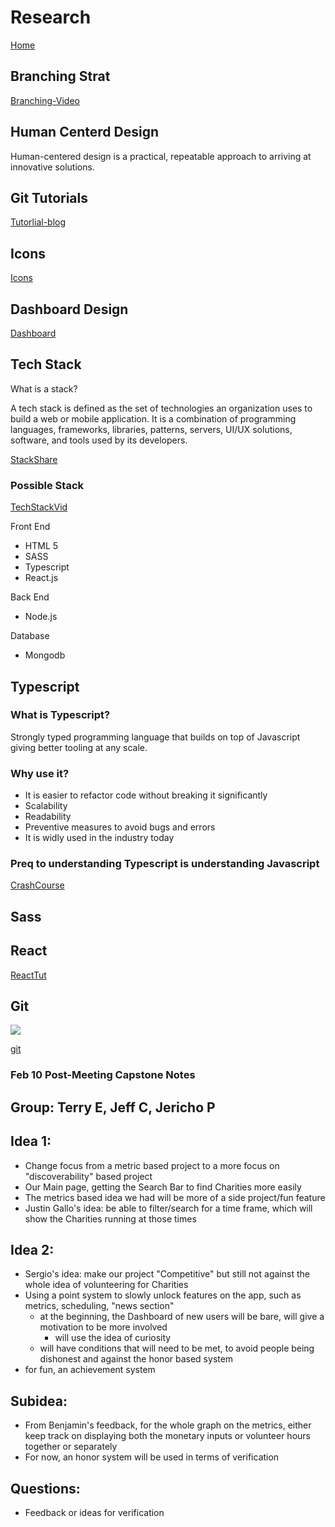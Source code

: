 # Research

[Home](index.md)

## Branching Strat

[Branching-Video](https://www.youtube.com/watch?v=Lj_jAFwofLs)

## Human Centerd Design

Human-centered design is a practical, repeatable approach to arriving at innovative solutions.

## Git Tutorials

[Tutorlial-blog](https://www.deployhq.com/git)

## Icons

[Icons](https://icons8.com/)

## Dashboard Design

[Dashboard](https://www.logianalytics.com/dashboarddesignguide/the-future-of-dashboard-design/)

## Tech Stack

What is a stack?

A tech stack is defined as the set of technologies an organization uses to build a web or mobile application. It is a combination of programming languages, frameworks, libraries, patterns, servers, UI/UX solutions, software, and tools used by its developers.

[StackShare](https://stackshare.io)

### Possible Stack

[TechStackVid](https://www.youtube.com/watch?v=OpW7E3yz5EY)

Front End

- HTML 5
- SASS
- Typescript
- React.js

Back End

- Node.js

Database

- Mongodb

## Typescript

### What is Typescript?

Strongly typed programming language that builds on top of Javascript giving better tooling at any scale.

### Why use it?

- It is easier to refactor code without breaking it significantly
- Scalability
- Readability
- Preventive measures to avoid bugs and errors
- It is widly used in the industry today

### Preq to understanding Typescript is understanding Javascript

[CrashCourse](https://www.youtube.com/watch?v=gp5H0Vw39yw)

## Sass

## React

[ReactTut](https://react-tutorial.app/)

## Git

<!-- Git icon by Icons8 -->
<a href="https://icons8.com/icon/20906/git">
<img src="https://img.icons8.com/color/48/000000/git.png"/>
</a>

[git](https://www.atlassian.com/git/tutorials/learn-git-with-bitbucket-cloud)

### Feb 10 Post-Meeting Capstone Notes
## Group: Terry E, Jeff C, Jericho P
## Idea 1:
- Change focus from a metric based project to a more focus on "discoverability" based project
- Our Main page, getting the Search Bar to find Charities more easily
- The metrics based idea we had will be more of a side project/fun feature
- Justin Gallo's idea: be able to filter/search for a time frame, which will show the Charities running
at those times

## Idea 2: 
- Sergio's idea: make our project "Competitive" but still not against the whole idea of volunteering for Charities
- Using a point system to slowly unlock features on the app, such as metrics, scheduling, "news section"
   - at the beginning, the Dashboard of new users will be bare, will give a motivation to be more involved
      - will use the idea of curiosity
   - will have conditions that will need to be met, to avoid people being dishonest and against the honor based system
- for fun, an achievement system

## Subidea:
- From Benjamin's feedback, for the whole graph on the metrics, either keep track on displaying both the monetary inputs
or volunteer hours together or separately
- For now, an honor system will be used in terms of verification

## Questions:
- Feedback or ideas for verification

